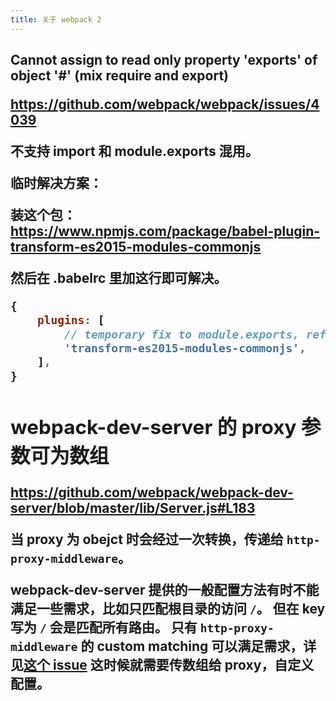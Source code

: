 ```yaml
---
title: 关于 webpack 2
---
```



## Cannot assign to read only property 'exports' of object '#<Object>' (mix require and export)

https://github.com/webpack/webpack/issues/4039

不支持 import 和 module.exports 混用。

临时解决方案：

装这个包：https://www.npmjs.com/package/babel-plugin-transform-es2015-modules-commonjs

然后在 .babelrc 里加这行即可解决。

```js
{
    plugins: [
        // temporary fix to module.exports, refer to https://github.com/englercj/resource-loader/issues/84
        'transform-es2015-modules-commonjs',
    ],
}
```

## webpack-dev-server 的 proxy 参数可为数组

https://github.com/webpack/webpack-dev-server/blob/master/lib/Server.js#L183

当 proxy 为 obejct 时会经过一次转换，传递给 `http-proxy-middleware`。

webpack-dev-server 提供的一般配置方法有时不能满足一些需求，比如只匹配根目录的访问 `/`。
但在 key 写为 `/` 会是匹配所有路由。
只有 `http-proxy-middleware` 的 custom matching 可以满足需求，详见[这个 issue](https://github.com/chimurai/http-proxy-middleware/issues/107)
这时候就需要传数组给 proxy，自定义配置。
